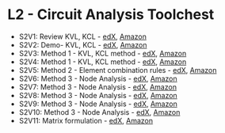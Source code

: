 # L2 - Circuit Analysis Toolchest

* S2V1: Review KVL, KCL - [edX][S2V1-edX-Video], [Amazon][S2V1-Amazon-S3]
* S2V2: Demo- KVL, KCL - [edX][S2V2-edX-Video], [Amazon][S2V2-Amazon-S3]
* S2V3: Method 1 - KVL, KCL method - [edX][S2V3-edX-Video], [Amazon][S2V3-Amazon-S3]
* S2V4: Method 1 - KVL, KCL method - [edX][S2V4-edX-Video], [Amazon][S2V4-Amazon-S3]
* S2V5: Method 2 - Element combination rules - [edX][S2V5-edX-Video], [Amazon][S2V5-Amazon-S3]
* S2V6: Method 3 - Node Analysis - [edX][S2V6-edX-Video], [Amazon][S2V6-Amazon-S3]
* S2V7: Method 3 - Node Analysis - [edX][S2V7-edX-Video], [Amazon][S2V7-Amazon-S3]
* S2V8: Method 3 - Node Analysis - [edX][S2V8-edX-Video], [Amazon][S2V8-Amazon-S3]
* S2V9: Method 3 - Node Analysis - [edX][S2V9-edX-Video], [Amazon][S2V9-Amazon-S3]
* S2V10: Method 3 - Node Analysis - [edX][S2V10-edX-Video], [Amazon][S2V10-Amazon-S3]
* S2V11: Matrix formulation - [edX][S2V11-edX-Video], [Amazon][S2V11-Amazon-S3]

[S2V1-edX-Video]: https://edx-video.net/mit-6002x/MIT6002XT214-V003300_DTH.mp4
[S2V2-edX-Video]: https://edx-video.net/mit-6002x/MIT6002XT214-V004300_DTH.mp4
[S2V3-edX-Video]: https://edx-video.net/mit-6002x/MIT6002XT214-V003400_DTH.mp4
[S2V4-edX-Video]: https://edx-video.net/mit-6002x/MIT6002XT214-V003500_DTH.mp4
[S2V5-edX-Video]: https://edx-video.net/mit-6002x/MIT6002XT214-V003600_DTH.mp4
[S2V6-edX-Video]: https://edx-video.net/mit-6002x/MIT6002XT214-V003700_DTH.mp4
[S2V7-edX-Video]: https://edx-video.net/mit-6002x/MIT6002XT214-V003800_DTH.mp4
[S2V8-edX-Video]: https://edx-video.net/mit-6002x/MIT6002XT214-V003900_DTH.mp4
[S2V9-edX-Video]: https://edx-video.net/mit-6002x/MIT6002XT214-V004000_DTH.mp4
[S2V10-edX-Video]: https://edx-video.net/mit-6002x/MIT6002XT214-V004100_DTH.mp4
[S2V11-edX-Video]: https://edx-video.net/mit-6002x/MIT6002XT214-V004200_DTH.mp4

[S2V1-Amazon-S3]: https://s3.amazonaws.com/edx-course-videos/mit-6002x/6002-L2-oei12-1_100.mov
[S2V2-Amazon-S3]: https://s3.amazonaws.com/edx-course-videos/mit-6002x/6002-L2-oei12-DEMO_100.mov
[S2V3-Amazon-S3]: https://s3.amazonaws.com/edx-course-videos/mit-6002x/6002-L2-oei12-2_100a.mov
[S2V4-Amazon-S3]: https://s3.amazonaws.com/edx-course-videos/mit-6002x/6002-L2-oei12-2_100b.mov
[S2V5-Amazon-S3]: https://s3.amazonaws.com/edx-course-videos/mit-6002x/6002-L2-oei12-3_100.mov
[S2V6-Amazon-S3]: https://s3.amazonaws.com/edx-course-videos/mit-6002x/6002-L2-oei12-4_100a.mov
[S2V7-Amazon-S3]: https://s3.amazonaws.com/edx-course-videos/mit-6002x/6002-L2-oei12-4_100b.mov
[S2V8-Amazon-S3]: https://s3.amazonaws.com/edx-course-videos/mit-6002x/6002-L2-oei12-4_100c.mov
[S2V9-Amazon-S3]: https://s3.amazonaws.com/edx-course-videos/mit-6002x/6002-L2-oei12-4_100d.mov
[S2V10-Amazon-S3]: https://s3.amazonaws.com/edx-course-videos/mit-6002x/6002-L2-oei12-4_100e.mov
[S2V11-Amazon-S3]: https://s3.amazonaws.com/edx-course-videos/mit-6002x/6002-L2-oei12-5_100.mov
